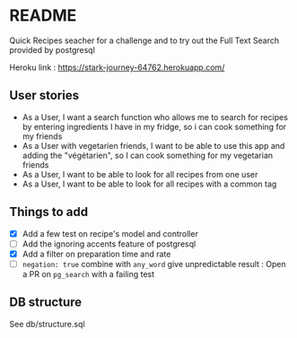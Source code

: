 # README

Quick Recipes seacher for a challenge and to try out the Full Text Search provided by postgresql

Heroku link : https://stark-journey-64762.herokuapp.com/

## User stories

- As a User, I want a search function who allows me to search for recipes by entering ingredients I have in my fridge, so i can cook something for my friends
- As a User with vegetarien friends, I want to be able to use this app and adding the "végétarien", so I can cook something for my vegetarian friends
- As a User, I want to be able to look for all recipes from one user
- As a User, I want to be able to look for all recipes with a common tag


## Things to add

- [X] Add a few test on recipe's model and controller
- [ ] Add the ignoring accents feature of postgresql
- [X] Add a filter on preparation time and rate
- [ ] `negation: true` combine with `any_word` give unpredictable result : Open a PR on `pg_search` with a failing test

## DB structure

See db/structure.sql
